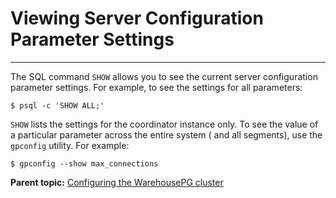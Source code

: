 # Viewing Server Configuration Parameter Settings
---

The SQL command `SHOW` allows you to see the current server configuration parameter settings. For example, to see the settings for all parameters:

```
$ psql -c 'SHOW ALL;'
```

`SHOW` lists the settings for the coordinator instance only. To see the value of a particular parameter across the entire system \( and all segments\), use the `gpconfig` utility. For example:

```
$ gpconfig --show max_connections
```

**Parent topic:** [Configuring the WarehousePG cluster](../topics/g-configuring-the-warehousepg-system.html)

